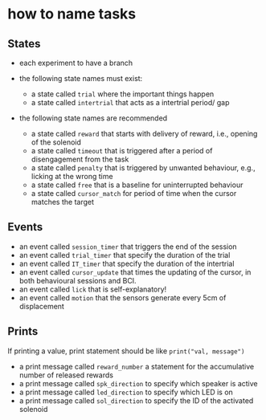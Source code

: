 # how to name tasks

## States

- each experiment to have a branch
- the following state names must exist:
  - a state called `trial` where the important things happen 
  - a state called `intertrial` that acts as a intertrial period/ gap

- the following state names are recommended
  - a state called `reward` that starts with delivery of reward, i.e., opening of the solenoid
  - a state called `timeout` that is triggered after a period of disengagement from the task
  - a state called `penalty` that is triggered by unwanted behaviour, e.g., licking at the wrong time
  - a state called `free` that is a baseline for uninterrupted behaviour
  - a state called `cursor_match` for period of time when the cursor matches the target
 
## Events

- an event called `session_timer` that triggers the end of the session
- an event called `trial_timer` that specify the duration of the trial
- an event called `IT_timer` that specify the duration of the intertrial
- an event called `cursor_update` that times the updating of the cursor, in both behavioural sessions and BCI.
- an event called `lick` that is self-explanatory!
- an event called `motion` that the sensors generate every 5cm of displacement

## Prints

If printing a value, print statement should be like `print("val, message")`

- a print message called `reward_number` a statement for the accumulative number of released rewards
- a print message called `spk_direction` to specify which speaker is active
- a print message called `led_direction` to specify which LED is on
- a print message called `sol_direction` to specify the ID of the activated solenoid

